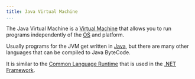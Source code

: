 ```yaml
---
title: Java Virtual Machine
...
```


The Java Virtual Machine is a [Virtual Machine](vm.html) that allows you to run
programs independently of the [OS](os.html) and platform.

Usually programs for the JVM get written in [Java](java.html), but there are
many other languages that can be compiled to Java ByteCode.

It is similar to the [Common Language Runtime](clr.html) that is used in the
[.NET Framework](dotnet.html).
